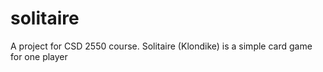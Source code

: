 # solitaire
A project for CSD 2550 course. Solitaire (Klondike) is a simple card game for one player
